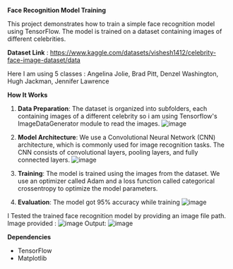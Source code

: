 
**Face Recognition Model Training**

This project demonstrates how to train a simple face recognition model using TensorFlow. The model is trained on a dataset containing images of different celebrities.

**Dataset Link** : https://www.kaggle.com/datasets/vishesh1412/celebrity-face-image-dataset/data

Here I am using 5 classes : Angelina Jolie, Brad Pitt, Denzel Washington, Hugh Jackman, Jennifer Lawrence

**How It Works**

1. **Data Preparation**: The dataset is organized into subfolders, each containing images of a different celebrity so i am using Tensorflow's ImageDataGenerator module to read the images.
![image](https://github.com/Logeshvar2004/FaceRecognition-Tensorflow/assets/102981016/9d0b9348-5306-4aa3-ac0f-dcf07490fa4d)

2. **Model Architecture**: We use a Convolutional Neural Network (CNN) architecture, which is commonly used for image recognition tasks. The CNN consists of convolutional layers, pooling layers, and fully connected layers.
![image](https://github.com/Logeshvar2004/FaceRecognition-Tensorflow/assets/102981016/7d503b1f-b116-40e2-89eb-d92a783326b3)

3. **Training**: The model is trained using the images from the dataset. We use an optimizer called Adam and a loss function called categorical crossentropy to optimize the model parameters.

4. **Evaluation**: The model got 95% accuracy while training
![image](https://github.com/Logeshvar2004/FaceRecognition-Tensorflow/assets/102981016/8b7b1eb7-d224-4a00-8f41-90efa20ee8b4)


I Tested the trained face recognition model by providing an image file path. 
Image provided :
![image](https://github.com/Logeshvar2004/FaceRecognition-Tensorflow/assets/102981016/e07b2faf-8534-4a12-9b45-ff161fb4e145)
Output:
![image](https://github.com/Logeshvar2004/FaceRecognition-Tensorflow/assets/102981016/67da51f3-4648-493b-9810-f3f1bc786dca)

**Dependencies**

- TensorFlow
- Matplotlib
